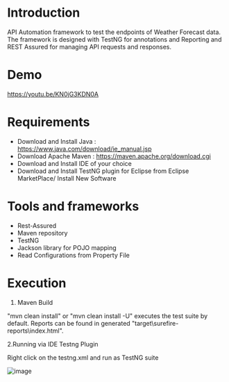 # Introduction

API Automation framework to test the endpoints of Weather Forecast data.
The framework is designed with TestNG for annotations and Reporting and REST Assured for managing API requests and responses.

# Demo

https://youtu.be/KN0jG3KDN0A

# Requirements

- Download and Install Java : https://www.java.com/download/ie_manual.jsp
- Download Apache Maven : https://maven.apache.org/download.cgi
- Download and Install IDE of your choice
- Download and Install TestNG plugin for Eclipse from Eclipse MarketPlace/ Install New Software

# Tools and frameworks

- Rest-Assured
- Maven repository
- TestNG
- Jackson library for POJO mapping
- Read Configurations from Property File

# Execution

1. Maven Build

"mvn clean install" or "mvn clean install -U" executes the test suite by default. Reports can be found in generated "target\surefire-reports\index.html".

2.Running via IDE Testng Plugin

Right click on the testng.xml and run as TestNG suite

![image](https://user-images.githubusercontent.com/68452571/127595388-5535c745-b2c4-470f-bbef-1ee411f46d45.png)



